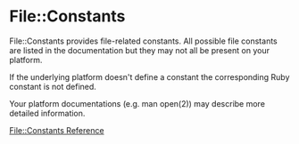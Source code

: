 # File::Constants

File::Constants provides file-related constants.  All possible file constants
are listed in the documentation but they may not all be present on your
platform.

If the underlying platform doesn't define a constant the corresponding Ruby
constant is not defined.

Your platform documentations (e.g. man open(2)) may describe more detailed
information.

[File::Constants Reference](http://ruby-doc.org/core-2.5.0/File::Constants.html)
